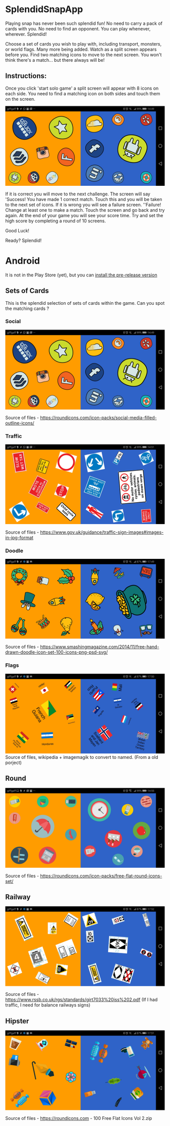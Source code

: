 # SplendidSnapApp

Playing snap has never been such splendid fun! No need to carry a pack of cards with you. No need to find an opponent. You can play whenever, wherever. Splendid!

Choose a set of cards you wish to play with, including transport, monsters, or world flags. Many more being added. Watch as a split screen appears before you. Find two matching icons to move to the next screen. You won't think there's a match... but there always will be!

## Instructions:

Once you click 'start solo game' a split screen will appear with 8 icons on each side. You need to find a matching icon on both sides and touch them on the screen. 

![Screenshot](https://raw.githubusercontent.com/bmsleight/SplendidSnapApp/master/docs/screenshots/Screenshot_20181118-144943.jpg)

If it is correct you will move to the next challenge. The screen will say 'Success! You have made 1 correct match. Touch this and you will be taken to the next set of icons.
If it is wrong you will see a failure screen. ''Failure! Change at least one to make a match. Touch the screen and go back and try again.
At the end of your game you will see your score time. Try and set the high score by completing a round of 10 screens.

Good Luck! 

Ready? Splendid!


# Android
It is not in the Play Store (yet), but you can [install the pre-release version](https://github.com/bmsleight/SplendidSnapApp/tree/master/app/bin)

## Sets of Cards

This is the splendid selection of sets of cards within the game. Can you spot the matching cards ?

### Social
![Screenshot](https://raw.githubusercontent.com/bmsleight/SplendidSnapApp/master/docs/screenshots/Screenshot_20181118-144943.jpg)

Source of files - https://roundicons.com/icon-packs/social-media-filled-outline-icons/

### Traffic 
![Screenshot](https://raw.githubusercontent.com/bmsleight/SplendidSnapApp/master/docs/screenshots/Screenshot_20181118-145115.jpg)

Source of files - https://www.gov.uk/guidance/traffic-sign-images#images-in-jpg-format

### Doodle
![Screenshot](https://raw.githubusercontent.com/bmsleight/SplendidSnapApp/master/docs/screenshots/Screenshot_20181118-174918.jpg)

Source of files - https://www.smashingmagazine.com/2014/11/free-hand-drawn-doodle-icon-set-100-icons-png-psd-svg/

### Flags
![Screenshot](https://raw.githubusercontent.com/bmsleight/SplendidSnapApp/master/docs/screenshots/Screenshot_20181118-175036.jpg)
 Source of files, wikipedia + imagemagik to convert to named. (From a old porject)
 
 ## Round
 ![Screenshot](https://raw.githubusercontent.com/bmsleight/SplendidSnapApp/master/docs/screenshots/Screenshot_20181118-145500.jpg)
 
 Source of files - https://roundicons.com/icon-packs/free-flat-round-icons-set/
 
 ## Railway
 
 ![Screenshot](https://raw.githubusercontent.com/bmsleight/SplendidSnapApp/master/docs/screenshots/Screenshot_20181118-175218.jpg)
 
 Source of files - https://www.rssb.co.uk/rgs/standards/girt7033%20iss%202.pdf
(If I had traffic, I need for balance railways signs)

## Hipster

![Screenshot](https://raw.githubusercontent.com/bmsleight/SplendidSnapApp/master/docs/screenshots/Screenshot_20181118-175141.jpg)

Source of files - https://roundicons.com - 100 Free Flat Icons Vol 2.zip


